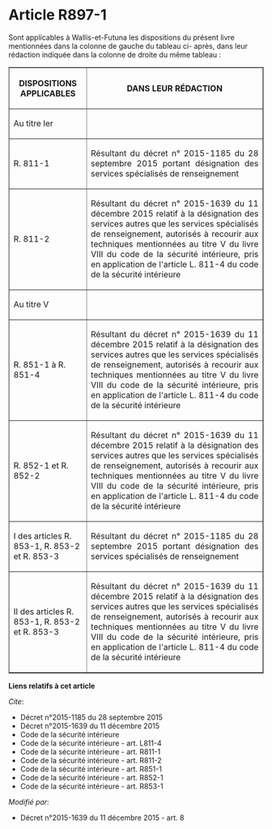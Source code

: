 # Article R897-1

Sont applicables à Wallis-et-Futuna les dispositions du présent livre mentionnées dans la colonne de gauche du tableau ci-
après, dans leur rédaction indiquée dans la colonne de droite du même tableau : 

<table border="1">
    <tbody>
      <tr>
        <th>

DISPOSITIONS APPLICABLES 

</th>
        <th>

DANS LEUR RÉDACTION 

</th>
      </tr>
      <tr>
        <td align="left">

Au titre Ier 

</td>
        <td align="left">
      </td></tr>
      <tr>
        <td align="left">

R. 811-1 

</td>
        <td align="justify">

Résultant du décret n° 2015-1185 du 28 septembre 2015 portant désignation des services spécialisés de renseignement 

</td>
      </tr>
      <tr>
        <td align="left">

R. 811-2 

</td>
        <td align="justify">

Résultant du décret n° 2015-1639 du 11 décembre 2015 relatif à la désignation des services autres que les services
spécialisés de renseignement, autorisés à recourir aux techniques mentionnées au titre V du livre VIII du code de la sécurité
intérieure, pris en application de l'article L. 811-4 du code de la sécurité intérieure 

</td>
      </tr>
      <tr>
        <td align="left">

Au titre V 

</td>
        <td align="left">
      </td></tr>
      <tr>
        <td align="left">

R. 851-1 à R. 851-4 

</td>
        <td align="justify">

Résultant du décret n° 2015-1639 du 11 décembre 2015 relatif à la désignation des services autres que les services
spécialisés de renseignement, autorisés à recourir aux techniques mentionnées au titre V du livre VIII du code de la sécurité
intérieure, pris en application de l'article L. 811-4 du code de la sécurité intérieure 

</td>
      </tr>
      <tr>
        <td align="left">

R. 852-1 et R. 852-2 

</td>
        <td align="justify">

Résultant du décret n° 2015-1639 du 11 décembre 2015 relatif à la désignation des services autres que les services
spécialisés de renseignement, autorisés à recourir aux techniques mentionnées au titre V du livre VIII du code de la sécurité
intérieure, pris en application de l'article L. 811-4 du code de la sécurité intérieure 

</td>
      </tr>
      <tr>
        <td align="left">

I des articles R. 853-1, R. 853-2 et R. 853-3 

</td>
        <td align="justify">

Résultant du décret n° 2015-1185 du 28 septembre 2015 portant désignation des services spécialisés de renseignement 

</td>
      </tr>
      <tr>
        <td align="left">

II des articles R. 853-1, R. 853-2 et R. 853-3 

</td>
        <td align="justify">

Résultant du décret n° 2015-1639 du 11 décembre 2015 relatif à la désignation des services autres que les services
spécialisés de renseignement, autorisés à recourir aux techniques mentionnées au titre V du livre VIII du code de la sécurité
intérieure, pris en application de l'article L. 811-4 du code de la sécurité intérieure

</td>
      </tr>
    </tbody>
  </table>

**Liens relatifs à cet article**

_Cite_:

  - Décret n°2015-1185 du 28 septembre 2015
  - Décret n°2015-1639 du 11 décembre 2015
  - Code de la sécurité intérieure
  - Code de la sécurité intérieure - art. L811-4
  - Code de la sécurité intérieure - art. R811-1
  - Code de la sécurité intérieure - art. R811-2
  - Code de la sécurité intérieure - art. R851-1
  - Code de la sécurité intérieure - art. R852-1
  - Code de la sécurité intérieure - art. R853-1

_Modifié par_:

  - Décret n°2015-1639 du 11 décembre 2015 - art. 8

